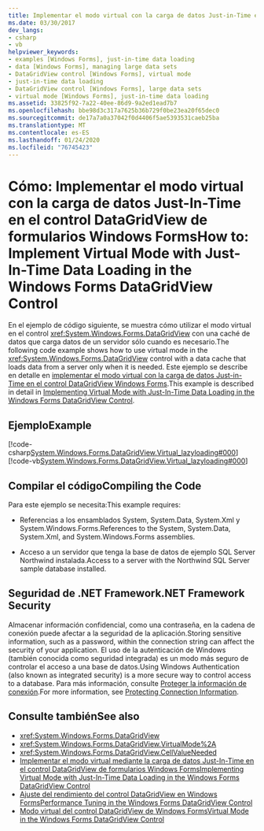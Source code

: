 ```yaml
---
title: Implementar el modo virtual con la carga de datos Just-in-Time en el control DataGridView
ms.date: 03/30/2017
dev_langs:
- csharp
- vb
helpviewer_keywords:
- examples [Windows Forms], just-in-time data loading
- data [Windows Forms], managing large data sets
- DataGridView control [Windows Forms], virtual mode
- just-in-time data loading
- DataGridView control [Windows Forms], large data sets
- virtual mode [Windows Forms], just-in-time data loading
ms.assetid: 33825f92-7a22-40ee-86d9-9a2ed1ead7b7
ms.openlocfilehash: bbe98d3c317a7625b36b729f0be23ea20f65dec0
ms.sourcegitcommit: de17a7a0a37042f0d4406f5ae5393531caeb25ba
ms.translationtype: MT
ms.contentlocale: es-ES
ms.lasthandoff: 01/24/2020
ms.locfileid: "76745423"
---
```

# <a name="how-to-implement-virtual-mode-with-just-in-time-data-loading-in-the-windows-forms-datagridview-control"></a><span data-ttu-id="fcd4f-102">Cómo: Implementar el modo virtual con la carga de datos Just-In-Time en el control DataGridView de formularios Windows Forms</span><span class="sxs-lookup"><span data-stu-id="fcd4f-102">How to: Implement Virtual Mode with Just-In-Time Data Loading in the Windows Forms DataGridView Control</span></span>
<span data-ttu-id="fcd4f-103">En el ejemplo de código siguiente, se muestra cómo utilizar el modo virtual en el control <xref:System.Windows.Forms.DataGridView> con una caché de datos que carga datos de un servidor sólo cuando es necesario.</span><span class="sxs-lookup"><span data-stu-id="fcd4f-103">The following code example shows how to use virtual mode in the <xref:System.Windows.Forms.DataGridView> control with a data cache that loads data from a server only when it is needed.</span></span> <span data-ttu-id="fcd4f-104">Este ejemplo se describe en detalle en [implementar el modo virtual con la carga de datos Just-in-Time en el control DataGridView Windows Forms](implementing-virtual-mode-jit-data-loading-in-the-datagrid.md).</span><span class="sxs-lookup"><span data-stu-id="fcd4f-104">This example is described in detail in [Implementing Virtual Mode with Just-In-Time Data Loading in the Windows Forms DataGridView Control](implementing-virtual-mode-jit-data-loading-in-the-datagrid.md).</span></span>  
  
## <a name="example"></a><span data-ttu-id="fcd4f-105">Ejemplo</span><span class="sxs-lookup"><span data-stu-id="fcd4f-105">Example</span></span>  
 [!code-csharp[System.Windows.Forms.DataGridView.Virtual_lazyloading#000](~/samples/snippets/csharp/VS_Snippets_Winforms/System.Windows.Forms.DataGridView.Virtual_lazyloading/CS/lazyloading.cs#000)]
 [!code-vb[System.Windows.Forms.DataGridView.Virtual_lazyloading#000](~/samples/snippets/visualbasic/VS_Snippets_Winforms/System.Windows.Forms.DataGridView.Virtual_lazyloading/VB/lazyloading.vb#000)]  
  
## <a name="compiling-the-code"></a><span data-ttu-id="fcd4f-106">Compilar el código</span><span class="sxs-lookup"><span data-stu-id="fcd4f-106">Compiling the Code</span></span>  
 <span data-ttu-id="fcd4f-107">Para este ejemplo se necesita:</span><span class="sxs-lookup"><span data-stu-id="fcd4f-107">This example requires:</span></span>  
  
- <span data-ttu-id="fcd4f-108">Referencias a los ensamblados System, System.Data, System.Xml y System.Windows.Forms.</span><span class="sxs-lookup"><span data-stu-id="fcd4f-108">References to the System, System.Data, System.Xml, and System.Windows.Forms assemblies.</span></span>  
  
- <span data-ttu-id="fcd4f-109">Acceso a un servidor que tenga la base de datos de ejemplo SQL Server Northwind instalada.</span><span class="sxs-lookup"><span data-stu-id="fcd4f-109">Access to a server with the Northwind SQL Server sample database installed.</span></span>  
  
## <a name="net-framework-security"></a><span data-ttu-id="fcd4f-110">Seguridad de .NET Framework</span><span class="sxs-lookup"><span data-stu-id="fcd4f-110">.NET Framework Security</span></span>  
 <span data-ttu-id="fcd4f-111">Almacenar información confidencial, como una contraseña, en la cadena de conexión puede afectar a la seguridad de la aplicación.</span><span class="sxs-lookup"><span data-stu-id="fcd4f-111">Storing sensitive information, such as a password, within the connection string can affect the security of your application.</span></span> <span data-ttu-id="fcd4f-112">El uso de la autenticación de Windows (también conocida como seguridad integrada) es un modo más seguro de controlar el acceso a una base de datos.</span><span class="sxs-lookup"><span data-stu-id="fcd4f-112">Using Windows Authentication (also known as integrated security) is a more secure way to control access to a database.</span></span> <span data-ttu-id="fcd4f-113">Para más información, consulte [Proteger la información de conexión](../../data/adonet/protecting-connection-information.md).</span><span class="sxs-lookup"><span data-stu-id="fcd4f-113">For more information, see [Protecting Connection Information](../../data/adonet/protecting-connection-information.md).</span></span>  
  
## <a name="see-also"></a><span data-ttu-id="fcd4f-114">Consulte también</span><span class="sxs-lookup"><span data-stu-id="fcd4f-114">See also</span></span>

- <xref:System.Windows.Forms.DataGridView>
- <xref:System.Windows.Forms.DataGridView.VirtualMode%2A>
- <xref:System.Windows.Forms.DataGridView.CellValueNeeded>
- [<span data-ttu-id="fcd4f-115">Implementar el modo virtual mediante la carga de datos Just-In-Time en el control DataGridView de formularios Windows Forms</span><span class="sxs-lookup"><span data-stu-id="fcd4f-115">Implementing Virtual Mode with Just-In-Time Data Loading in the Windows Forms DataGridView Control</span></span>](implementing-virtual-mode-jit-data-loading-in-the-datagrid.md)
- [<span data-ttu-id="fcd4f-116">Ajuste del rendimiento del control DataGridView en Windows Forms</span><span class="sxs-lookup"><span data-stu-id="fcd4f-116">Performance Tuning in the Windows Forms DataGridView Control</span></span>](performance-tuning-in-the-windows-forms-datagridview-control.md)
- [<span data-ttu-id="fcd4f-117">Modo virtual del control DataGridView de Windows Forms</span><span class="sxs-lookup"><span data-stu-id="fcd4f-117">Virtual Mode in the Windows Forms DataGridView Control</span></span>](virtual-mode-in-the-windows-forms-datagridview-control.md)
